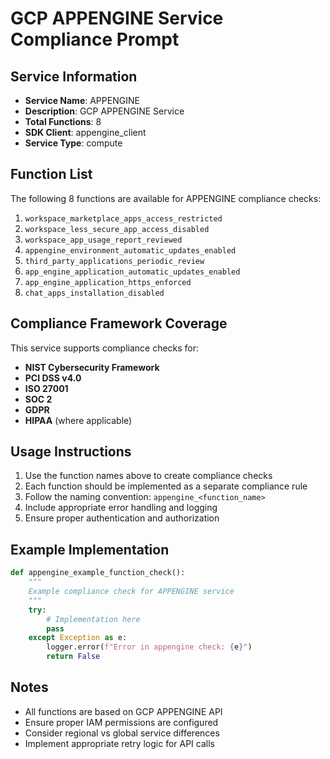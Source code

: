 # GCP APPENGINE Service Compliance Prompt

## Service Information
- **Service Name**: APPENGINE
- **Description**: GCP APPENGINE Service
- **Total Functions**: 8
- **SDK Client**: appengine_client
- **Service Type**: compute

## Function List
The following 8 functions are available for APPENGINE compliance checks:

1. `workspace_marketplace_apps_access_restricted`
2. `workspace_less_secure_app_access_disabled`
3. `workspace_app_usage_report_reviewed`
4. `appengine_environment_automatic_updates_enabled`
5. `third_party_applications_periodic_review`
6. `app_engine_application_automatic_updates_enabled`
7. `app_engine_application_https_enforced`
8. `chat_apps_installation_disabled`


## Compliance Framework Coverage
This service supports compliance checks for:
- **NIST Cybersecurity Framework**
- **PCI DSS v4.0**
- **ISO 27001**
- **SOC 2**
- **GDPR**
- **HIPAA** (where applicable)

## Usage Instructions
1. Use the function names above to create compliance checks
2. Each function should be implemented as a separate compliance rule
3. Follow the naming convention: `appengine_<function_name>`
4. Include appropriate error handling and logging
5. Ensure proper authentication and authorization

## Example Implementation
```python
def appengine_example_function_check():
    """
    Example compliance check for APPENGINE service
    """
    try:
        # Implementation here
        pass
    except Exception as e:
        logger.error(f"Error in appengine check: {e}")
        return False
```

## Notes
- All functions are based on GCP APPENGINE API
- Ensure proper IAM permissions are configured
- Consider regional vs global service differences
- Implement appropriate retry logic for API calls
